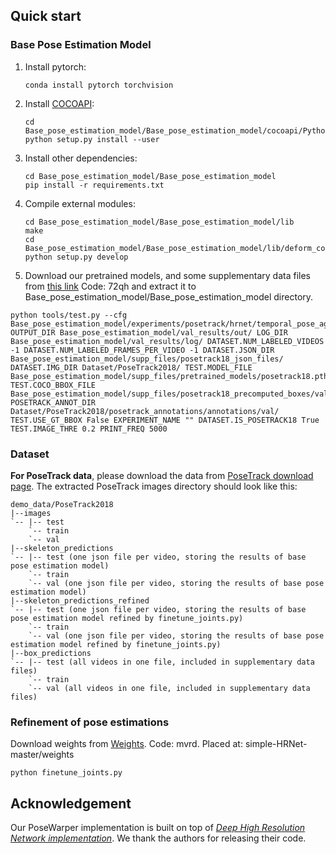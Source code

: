 ## Quick start
### Base Pose Estimation Model
1. Install pytorch:
   ```
   conda install pytorch torchvision 
   ```
2. Install [COCOAPI](https://github.com/cocodataset/cocoapi):
   ```
   cd Base_pose_estimation_model/Base_pose_estimation_model/cocoapi/PythonAPI
   python setup.py install --user
   ```
3. Install other dependencies:
   ```
   cd Base_pose_estimation_model/Base_pose_estimation_model
   pip install -r requirements.txt
   ```
4. Compile external modules:
   ```
   cd Base_pose_estimation_model/Base_pose_estimation_model/lib
   make
   cd Base_pose_estimation_model/Base_pose_estimation_model/lib/deform_conv
   python setup.py develop
   ```
5. Download our pretrained models, and some supplementary data files from [this link](https://pan.baidu.com/s/1y5dg4Z3rIxw9FOVXKcvy4w?pwd=72qh)  Code: 72qh and extract it to Base_pose_estimation_model/Base_pose_estimation_model directory.
```
python tools/test.py --cfg Base_pose_estimation_model/experiments/posetrack/hrnet/temporal_pose_aggregation.yaml OUTPUT_DIR Base_pose_estimation_model/val_results/out/ LOG_DIR Base_pose_estimation_model/val_results/log/ DATASET.NUM_LABELED_VIDEOS -1 DATASET.NUM_LABELED_FRAMES_PER_VIDEO -1 DATASET.JSON_DIR Base_pose_estimation_model/supp_files/posetrack18_json_files/ DATASET.IMG_DIR Dataset/PoseTrack2018/ TEST.MODEL_FILE Base_pose_estimation_model/supp_files/pretrained_models/posetrack18.pth TEST.COCO_BBOX_FILE Base_pose_estimation_model/supp_files/posetrack18_precomputed_boxes/val_boxes.json POSETRACK_ANNOT_DIR Dataset/PoseTrack2018/posetrack_annotations/annotations/val/ TEST.USE_GT_BBOX False EXPERIMENT_NAME "" DATASET.IS_POSETRACK18 True TEST.IMAGE_THRE 0.2 PRINT_FREQ 5000
```

### Dataset 
**For PoseTrack data**, please download the data from [PoseTrack download page](https://posetrack.net/users/download.php). The extracted PoseTrack images directory should look like this:
```
demo_data/PoseTrack2018
|--images
`-- |-- test
    `-- train
    `-- val
|--skeleton_predictions
`-- |-- test (one json file per video, storing the results of base pose estimation model)
    `-- train 
    `-- val (one json file per video, storing the results of base pose estimation model)
|--skeleton_predictions_refined
`-- |-- test (one json file per video, storing the results of base pose estimation model refined by finetune_joints.py)
    `-- train 
    `-- val (one json file per video, storing the results of base pose estimation model refined by finetune_joints.py)
|--box_predictions
`-- |-- test (all videos in one file, included in supplementary data files)
    `-- train 
    `-- val (all videos in one file, included in supplementary data files)
```

### Refinement of pose estimations 
Download weights from [Weights](https://pan.baidu.com/s/1F3xlhcITxydSIIdaR2yokg?pwd=mvrd). Code: mvrd. Placed at: simple-HRNet-master/weights
```
python finetune_joints.py 
```

## Acknowledgement

Our PoseWarper implementation is built on top of [*Deep High Resolution Network implementation*](https://github.com/leoxiaobin/deep-high-resolution-net.pytorch). We thank the authors for releasing their code.

